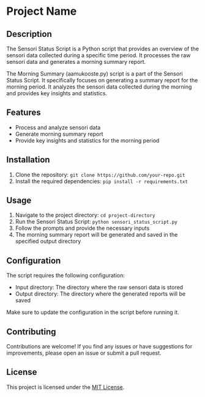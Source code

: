 # Project Name

## Description

The Sensori Status Script is a Python script that provides an overview of the sensori data collected during a specific time period. It processes the raw sensori data and generates a morning summary report.

The Morning Summary (aamukooste.py) script is a part of the Sensori Status Script. It specifically focuses on generating a summary report for the morning period. It analyzes the sensori data collected during the morning and provides key insights and statistics.

## Features

- Process and analyze sensori data
- Generate morning summary report
- Provide key insights and statistics for the morning period

## Installation

1. Clone the repository: `git clone https://github.com/your-repo.git`
2. Install the required dependencies: `pip install -r requirements.txt`

## Usage

1. Navigate to the project directory: `cd project-directory`
2. Run the Sensori Status Script: `python sensori_status_script.py`
3. Follow the prompts and provide the necessary inputs
4. The morning summary report will be generated and saved in the specified output directory

## Configuration

The script requires the following configuration:

- Input directory: The directory where the raw sensori data is stored
- Output directory: The directory where the generated reports will be saved

Make sure to update the configuration in the script before running it.

## Contributing

Contributions are welcome! If you find any issues or have suggestions for improvements, please open an issue or submit a pull request.

## License

This project is licensed under the [MIT License](LICENSE).
